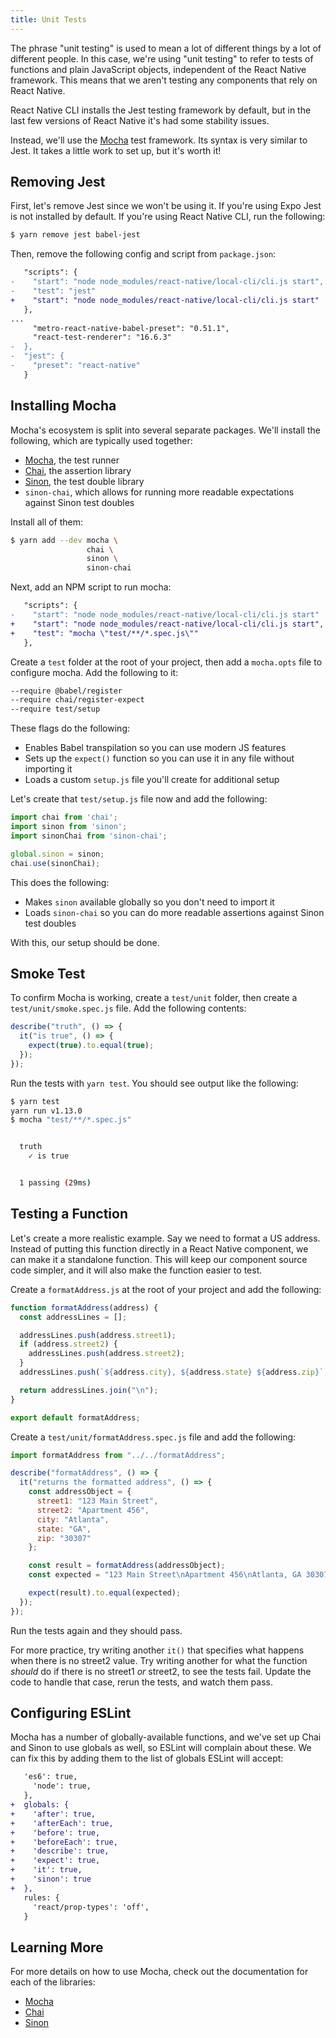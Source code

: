 ```yaml
---
title: Unit Tests
---
```


The phrase "unit testing" is used to mean a lot of different things by a lot of different people. In this case, we're using "unit testing" to refer to tests of functions and plain JavaScript objects, independent of the React Native framework. This means that we aren't testing any components that rely on React Native.

React Native CLI installs the Jest testing framework by default, but in the last few versions of React Native it's had some stability issues.

Instead, we'll use the [Mocha][mocha] test framework. Its syntax is very similar to Jest. It takes a little work to set up, but it's worth it!

## Removing Jest

First, let's remove Jest since we won't be using it. If you're using Expo Jest is not installed by default. If you're using React Native CLI, run the following:

```sh
$ yarn remove jest babel-jest
```

Then, remove the following config and script from `package.json`:

```diff
   "scripts": {
-    "start": "node node_modules/react-native/local-cli/cli.js start",
-    "test": "jest"
+    "start": "node node_modules/react-native/local-cli/cli.js start"
   },
...
     "metro-react-native-babel-preset": "0.51.1",
     "react-test-renderer": "16.6.3"
-  },
-  "jest": {
-    "preset": "react-native"
   }
```

## Installing Mocha

Mocha's ecosystem is split into several separate packages. We'll install the following, which are typically used together:

- [Mocha][mocha], the test runner
- [Chai][chai], the assertion library
- [Sinon][sinon], the test double library
- `sinon-chai`, which allows for running more readable expectations against Sinon test doubles

Install all of them:

```sh
$ yarn add --dev mocha \
                 chai \
                 sinon \
                 sinon-chai
```

Next, add an NPM script to run mocha:

```diff
   "scripts": {
-    "start": "node node_modules/react-native/local-cli/cli.js start"
+    "start": "node node_modules/react-native/local-cli/cli.js start",
+    "test": "mocha \"test/**/*.spec.js\""
   },
```

Create a `test` folder at the root of your project, then add a `mocha.opts` file to configure mocha. Add the following to it:

```sh
--require @babel/register
--require chai/register-expect
--require test/setup
```

These flags do the following:

- Enables Babel transpilation so you can use modern JS features
- Sets up the `expect()` function so you can use it in any file without importing it
- Loads a custom `setup.js` file you'll create for additional setup

Let's create that `test/setup.js` file now and add the following:

```js
import chai from 'chai';
import sinon from 'sinon';
import sinonChai from 'sinon-chai';

global.sinon = sinon;
chai.use(sinonChai);
```

This does the following:

- Makes `sinon` available globally so you don't need to import it
- Loads `sinon-chai` so you can do more readable assertions against Sinon test doubles

With this, our setup should be done.

## Smoke Test

To confirm Mocha is working, create a `test/unit` folder, then create a `test/unit/smoke.spec.js` file. Add the following contents:

```javascript
describe("truth", () => {
  it("is true", () => {
    expect(true).to.equal(true);
  });
});
```

Run the tests with `yarn test`. You should see output like the following:

```bash
$ yarn test
yarn run v1.13.0
$ mocha "test/**/*.spec.js"


  truth
    ✓ is true


  1 passing (29ms)
```

## Testing a Function

Let's create a more realistic example. Say we need to format a US address. Instead of putting this function directly in a React Native component, we can make it a standalone function. This will keep our component source code simpler, and it will also make the function easier to test.

Create a `formatAddress.js` at the root of your project and add the following:

```javascript
function formatAddress(address) {
  const addressLines = [];

  addressLines.push(address.street1);
  if (address.street2) {
    addressLines.push(address.street2);
  }
  addressLines.push(`${address.city}, ${address.state} ${address.zip}`);

  return addressLines.join("\n");
}

export default formatAddress;
```

Create a `test/unit/formatAddress.spec.js` file and add the following:

```javascript
import formatAddress from "../../formatAddress";

describe("formatAddress", () => {
  it("returns the formatted address", () => {
    const addressObject = {
      street1: "123 Main Street",
      street2: "Apartment 456",
      city: "Atlanta",
      state: "GA",
      zip: "30307"
    };

    const result = formatAddress(addressObject);
    const expected = "123 Main Street\nApartment 456\nAtlanta, GA 30307";

    expect(result).to.equal(expected);
  });
});
```

Run the tests again and they should pass.

For more practice, try writing another `it()` that specifies what happens when there is no street2 value. Try writing another for what the function _should_ do if there is no street1 _or_ street2, to see the tests fail. Update the code to handle that case, rerun the tests, and watch them pass.

## Configuring ESLint

Mocha has a number of globally-available functions, and we've set up Chai and Sinon to use globals as well, so ESLint will complain about these. We can fix this by adding them to the list of globals ESLint will accept:

```diff
   'es6': true,
     'node': true,
   },
+  globals: {
+    'after': true,
+    'afterEach': true,
+    'before': true,
+    'beforeEach': true,
+    'describe': true,
+    'expect': true,
+    'it': true,
+    'sinon': true
+  },
   rules: {
     'react/prop-types': 'off',
   }
```

## Learning More

For more details on how to use Mocha, check out the documentation for each of the libraries:

- [Mocha][mocha]
- [Chai][chai]
- [Sinon][sinon]

[mocha]: https://mochajs.org/#table-of-contents
[chai]: https://www.chaijs.com/guide/
[sinon]: https://sinonjs.org/#get-started
